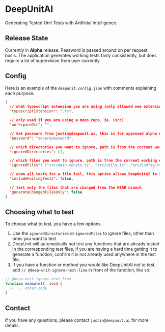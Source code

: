 # DeepUnitAI

Generating Tested Unit Tests with Artificial Intelligence.

## Release State

Currently in **Alpha** release.
Password is passed around on per request basis. The application generates working tests fairly consistently, but does require a lot of supervision from user currently.

## Config

Here is an example of the `deepunit.config.json` with comments explaining each purpose.

```json
{
  // what typescript extension you are using (only allowed one extension right now)
  "typescriptExtension": ".ts",

  // only used if you are using a mono repo, ie. (src)
  "workspaceDir": "",

  // Get password from justin@deepunit.ai, this is for approved alpha users only
  "password": "securepassword",

  // which directories you want to ignore, path is from the current working directory, or workspaceDir if specified above
  "ignoredDirectories": [],

  // which files you want to ignore, path is from the current working directory, or workspaceDir if specified above
  "ignoredFiles": ["src/main.consts.ts", "src/utils.ts", "src/Config.ts"],

  // when all tests for a file fail, this option allows DeepUnitAI to save the failing tests to a file so that you fix them manually
  "includeFailingTests": false,

  // test only the files that are changed from the HEAD branch
  "generateChangedFilesOnly": false
}
```

## Choosing what to test

To choose what to test, you have a few options

1. Use the `ignoredDirectories` or `ignoredFiles` to ignore files, other than ones you want to test
2. DeepUnit will automatically not test any functions that are already tested in the corresponding test files, if you are having a hard time getting it to generate a function, confirm it is not already used anywhere in the test file.
3. If you have a function or method you would like DeepUnitAI not to test, add `// @deep-unit-ignore-next-line` in front of the function, like so:

```typescript
// @deep-unit-ignore-next-line
function example(): void {
  // ... other code
}
```

## Contact

If you have any questions, please contact `justin@deepunit.ai` for more details.
